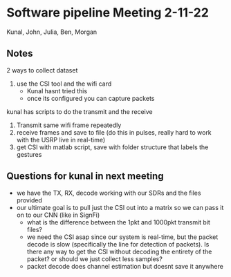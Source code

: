 # Software pipeline Meeting 2-11-22

Kunal, John, Julia, Ben, Morgan

## Notes

2 ways to collect dataset

1. use the CSI tool and the wifi card
   - Kunal hasnt tried this
   - once its configured you can capture packets

kunal has scripts to do the transmit and the receive

1. Transmit same wifi frame repeatedly
2. receive frames and save to file (do this in pulses, really hard to work with the USRP live in real-time)
3. get CSI with matlab script, save with folder structure that labels the gestures


## Questions for kunal in next meeting

- we have the TX, RX, decode working with our SDRs and the files provided
- our ultimate goal is to pull just the CSI out into a matrix so we can pass it on to our CNN (like in SignFi)
  - what is the difference between the 1pkt and 1000pkt transmit bit files?
  - we need the CSI asap since our system is real-time, but the packet decode is slow (specifically the line for detection of packets). Is there any way to get the CSI without decoding the entirety of the packet? or should we just collect less samples?
  - packet decode does channel estimation but doesnt save it anywhere
